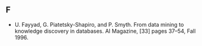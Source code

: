 ## F

+ <a name="fayyad96"></a>U. Fayyad, G. Piatetsky-Shapiro, and P. Smyth. From data
mining to knowledge discovery in databases. AI Magazine, [33] pages 37–54, Fall 1996.

